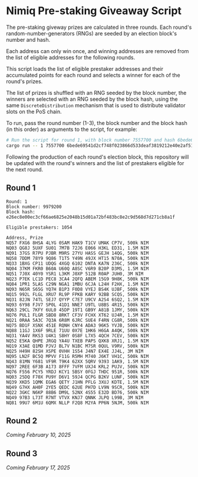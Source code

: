 # Nimiq Pre-staking Giveaway Script

The pre-staking giveway prizes are calculated in three rounds. Each round's random-number-generators (RNGs) are seeded by an election block's number and hash.

Each address can only win once, and winning addresses are removed from the list of eligible addresses for the following rounds.

This script loads the list of eligible prestaker addresses and their accumulated points for each round and selects a winner for each of the round's prizes.

The list of prizes is shuffled with an RNG seeded by the block number, the winners are selected with an RNG seeded by the block hash, using the same `DiscreteDistribution` mechanism that is used to distribute validator slots on the PoS chain.

To run, pass the round number (1-3), the block number and the block hash (in this order) as arguments to the script, for example:

```bash
# Run the script for round 1, with block number 7557700 and hash 6bede69541d2cf748f023866d533deaf3819212e40e2af51012c6e1e825f6d95
cargo run -- 1 7557700 6bede69541d2cf748f023866d533deaf3819212e40e2af51012c6e1e825f6d95
```

Following the production of each round's election block, this repository will be updated with the round's winners and the list of prestakers eligible for the next round.

## Round 1

```
Round: 1
Block number: 9979200
Block hash: e26ec8e00ec3cf66ae6825e2048b15d01a72bf483bc8e2c9d568d7d271cb8a1f

Eligible prestakers: 1054

Address, Prize
NQ57 FXG6 8HSA 4LYG 0SAM HAK9 T1CV UMAK CP7V, 500k NIM
NQ03 QG8J 5UXF SU01 7M7B 72J6 E066 H3KL ED31, 1.5M NIM
NQ91 37GS R7PU PJBR M9RS 27YU HASS GEJH 14QG, 500k NIM
NQ58 7DDM 78Y9 9Q86 T1T5 Y49N 49JX HT15 N70A, 500k NIM
NQ33 1BXG CP11 UDQG 4XGQ 6102 DNTA KA7N 236C, 500k NIM
NQ04 37KM FKR0 B60A U60Q A8SC V6R9 B20P D3MS, 1.5M NIM
NQ51 7J0X 40Y0 YSR1 L3KM J0XP 512B R0AP JUH0, 3M NIM
NQ23 P7EK LC1D PEC8 3CA4 2QFQ ABEM 15G9 9H8K, 500k NIM
NQ84 1PR1 5LAS C29N NGA1 1MBU 6CJA L24H F2HX, 1.5M NIM
NQ93 N65R S65G YQ7H B1P3 F0D8 VYEJ BS4K UJBF, 500k NIM
NQ15 992L FLGL XRU7 RL9P FPKB KARY 92BB SCQS, 500k NIM
NQ31 82JN 74TL SEJ7 QYYP C7E7 U9CV A2S4 6SQ2, 1.5M NIM
NQ93 6Y98 FJV7 SP0L 41D1 NNE7 U9TL U8BS 4R15, 500k NIM
NQ63 29CL 7KFY 6UL0 45DP 19T1 GB9Y A81B 1JMY, 500k NIM
NQ76 PUL1 FLGR SBD8 8RKT CF3V FCHX XT62 UJ4R, 1.5M NIM
NQ21 0RAA 5A3C 7Q3A 6R8M 6JRC SUE4 F4RN CG8R, 500k NIM
NQ75 BD1F XSNX 451E RQNH CNY4 ADA3 96K5 YVJB, 500k NIM
NQ88 11GJ 1X6F 9RLE 71UU 0X7E 1HK6 H6GA A4QK, 500k NIM
NQ31 YA4V RKS3 U4K1 S8HY 0S8F L7X5 4QCH 7CEV, 500k NIM
NQ52 E5KA QHPE JRGQ YA4U TXEB PAPS QXK8 XRJ1, 1.5M NIM
NQ19 X3AE Q1MD PJVJ BL7V N1BC M7SR 0QUL V9RV, 500k NIM
NQ25 H49H 82SH XSPE 0VHH 1S54 J4N7 EX4E JJ4L, 3M NIM
NQ95 LN2F BC5Q MPVV F11G R5MH M740 J6KT VH1C, 500k NIM
NQ43 81MN Y681 VF9R T9K4 62XX 5QRV 9393 1AK9, 1.5M NIM
NQ97 2REE 6F3B A173 8FFF 7VFM UXJ4 KRL2 PUJV, 500k NIM
NQ76 F556 PCY5 YRDJ KCY1 5BSY 0FGJ THDC 951R, 500k NIM
NQ03 25DQ F70X PU9Y D6V1 59J4 QCPG B2KV LUNF, 500k NIM
NQ39 XKD5 1QMK EGA6 QETY J1HN PFLG 3XUJ KDTE, 1.5M NIM
NQ49 G7HX AH0F 2YE5 QEDC 62UE PH7D LV9N 9SCR, 500k NIM
NQ22 3GKC N6KP 88B6 DM9L 52NX 4S55 E32D BD76, 500k NIM
NQ49 97B3 L73T R7NT VTVX KNJ7 QNNK JLPQ L99B, 3M NIM
NQ81 99U7 6M1U 6QMX NLLP F2Q8 M2YA PP6N 5NJM, 500k NIM
```

## Round 2

_Coming February 10, 2025_

## Round 3

_Coming February 17, 2025_
